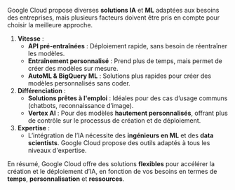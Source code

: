 
Google Cloud propose diverses **solutions IA** et **ML** adaptées aux besoins des entreprises, mais plusieurs facteurs doivent être pris en compte pour choisir la meilleure approche.

1. **Vitesse** :
    - **API pré-entraînées** : Déploiement rapide, sans besoin de réentraîner les modèles.
    - **Entraînement personnalisé** : Prend plus de temps, mais permet de créer des modèles sur mesure.
    - **AutoML &  BigQuery ML** : Solutions plus rapides pour créer des modèles personnalisés sans coder.
2. **Différenciation** :
    - **Solutions prêtes à l'emploi** : Idéales pour des cas d’usage communs (chatbots, reconnaissance d’image).
    - **Vertex AI** : Pour des modèles **hautement personnalisés**, offrant plus de contrôle sur le processus de création et de déploiement.
3. **Expertise** :
    - L’intégration de l’IA nécessite des **ingénieurs en ML** et des **data scientists**. Google Cloud propose des outils adaptés à tous les niveaux d'expertise.

En résumé, Google Cloud offre des solutions **flexibles** pour accélérer la création et le déploiement d’IA, en fonction de vos besoins en termes de **temps**, **personnalisation** et **ressources**.